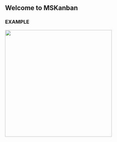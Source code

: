 ## Welcome to MSKanban

### EXAMPLE

<img src="https://im.ezgif.com/tmp/ezgif-1-a9cfd59509.gif" width="350" align="middle">    

